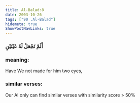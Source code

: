 ```yaml
---
title: Al-Balad:8
date: 2003-10-26
tags: ["90 .Al-Balad"]
hidemeta: true 
ShowPostNavLinks: true 
---
```

### أَلَمْ نَجْعَلْ لَهُ عَيْنَيْنِ
### meaning: 
Have We not made for him two eyes,
### similar verses: 

Our AI only can find similar verses with similarity score > 50% 




